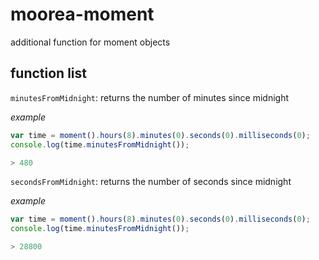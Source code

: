 # moorea-moment

additional function for moment objects

## function list

`minutesFromMidnight`: returns the number of minutes since midnight

*example*

```javascript
var time = moment().hours(8).minutes(0).seconds(0).milliseconds(0);
console.log(time.minutesFromMidnight());

> 480
```
`secondsFromMidnight`: returns the number of seconds since midnight

*example*

```javascript
var time = moment().hours(8).minutes(0).seconds(0).milliseconds(0);
console.log(time.minutesFromMidnight());

> 28800
```
